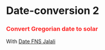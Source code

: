 # Date-conversion 2
<h3 style="color: #FF2525;">Convert Gregorian date to solar</h3>
<p>With <a href="https://github.com/date-fns-jalali/date-fns-jalali" target="_blank">Date FNS Jalali</a></p>
